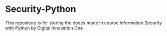 # Security-Python
This repository is for storing the codes made in course Information Security with Python by Digital Innovation One
